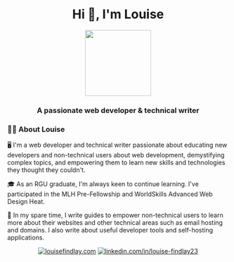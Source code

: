 <h1 align="center">Hi 👋, I'm Louise</h1>
<div align="center">
  <img src="https://avatars.githubusercontent.com/u/26024131?v=4" width="150px">
</div>
<h3 align="center">A passionate web developer & technical writer</h3>

### 👨‍💻 About Louise

🖥 I'm a web developer and technical writer passionate about educating new developers and non-technical users about web development, demystifying complex topics, and empowering them to learn new skills and technologies they thought they couldn't.

🎓 As an RGU graduate, I'm always keen to continue learning. I've participated in the MLH Pre-Fellowship and WorldSkills Advanced Web Design Heat.

📝 In my spare time, I write guides to empower non-technical users to learn more about their websites and other technical areas such as email hosting and domains. I also write about useful developer tools and self-hosting applications.

<div align="center">
  
  [![louisefindlay.com](https://github.com/louisefindlay23/louisefindlay23/assets/26024131/150b7f11-e2c3-4805-a57e-fb6b6ac44ae4)](https://louisefindlay.com)
  [![linkedin.com/in/louise-findlay23](https://github.com/louisefindlay23/louisefindlay23/assets/26024131/0be92bf2-944b-479b-b65b-2cd22f0c57eb)](https://www.linkedin.com/in/louise-findlay23)

</div>
